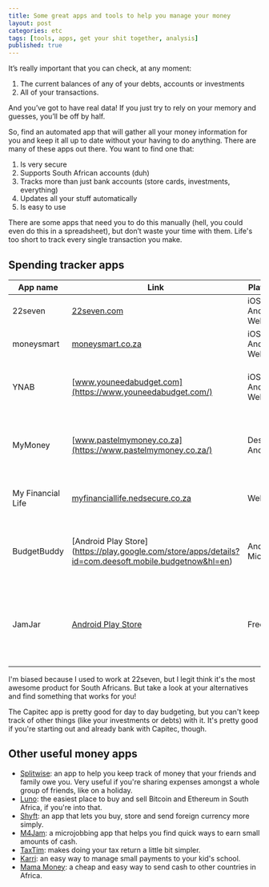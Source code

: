 ```yaml
---
title: Some great apps and tools to help you manage your money
layout: post
categories: etc
tags: [tools, apps, get your shit together, analysis]
published: true
---
```

It’s really important that you can check, at any moment:
1. The current balances of any of your debts, accounts or investments
2. All of your transactions.

And you’ve got to have real data! If you just try to rely on your memory and guesses, you’ll be off by half.

So, find an automated app that will gather all your money information for you and keep it all up to date without your having to do anything. There are many of these apps out there. You want to find one that:
1. Is very secure
2. Supports South African accounts (duh)
3. Tracks more than just bank accounts (store cards, investments, everything)
4. Updates all your stuff automatically
5. Is easy to use

There are some apps that need you to do this manually (hell, you could even do this in a spreadsheet), but don’t waste your time with them. Life's too short to track every single transaction you make.

## Spending tracker apps

| App name | Link | Platforms | Cost | Notes |
|---------------|-------------|------------------------|-------|----------------------------------|
| 22seven | [22seven.com](http://22seven.com/) | iOS, Android, Web | Free | You can also invest in the app. |
| moneysmart | [moneysmart.co.za](https://moneysmart.co.za/) | iOS, Android, Web | Free | Still in beta. |
| YNAB | [www.youneedabudget.com](https://www.youneedabudget.com/) | iOS, Android, Web | $6.99 a month | Supports most accounts around the world. |
| MyMoney | [www.pastelmymoney.co.za](https://www.pastelmymoney.co.za/) | Desktop, Android | R15 a month | There's a free version that doesn't update your accounts automatically. |
| My Financial Life | [myfinanciallife.nedsecure.co.za](https://myfinanciallife.nedsecure.co.za/) | Web | Free | From Nedbank, but anyone can use it. |
| BudgetBuddy | [Android Play Store] (https://play.google.com/store/apps/details?id=com.deesoft.mobile.budgetnow&hl=en) | Android, Microsoft] | Free | Works using the SMSes from your bank, so can only track spending. |
| JamJar | [Android Play Store](https://play.google.com/store/apps/details?id=za.co.visionsoft.jamjar&hl=en) | Free | Works using the SMSes from your bank, so can only track spending. |

I'm biased because I used to work at 22seven, but I legit think it's the most awesome product for South Africans. But take a look at your alternatives and find something that works for you!

The Capitec app is pretty good for day to day budgeting, but you can't keep track of other things (like your investments or debts) with it. It's pretty good if you're starting out and already bank with Capitec, though.

## Other useful money apps
- [Splitwise](https://www.splitwise.com/): an app to help you keep track of money that your friends and family owe you. Very useful if you're sharing expenses amongst a whole group of friends, like on a holiday.
- [Luno](https://www.luno.com/): the easiest place to buy and sell Bitcoin and Ethereum in South Africa, if you're into that.
- [Shyft](https://getshyft.co.za/): an app that lets you buy, store and send foreign currency more simply.
- [M4Jam](https://www.m4jam.com/earn-money/): a microjobbing app that helps you find quick ways to earn small amounts of cash.
- [TaxTim](https://www.taxtim.com/za/): makes doing your tax return a little bit simpler.
- [Karri](https://www.karri.co.za/): an easy way to manage small payments to your kid's school.
- [Mama Money](https://www.mamamoney.co.za/): a cheap and easy way to send cash to other countries in Africa.
